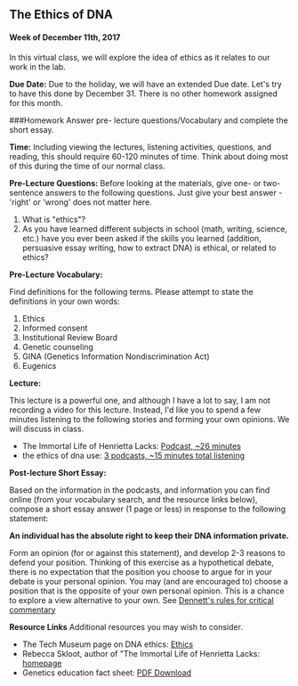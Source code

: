 ## The Ethics of DNA

#### Week of December 11th, 2017

In this virtual class, we will explore the idea of ethics as it relates to our work in the lab. 

**Due Date:** Due to the holiday, we will have an extended Due date. Let's try to have this done by December 31. There is no other homework assigned for this month. 

###Homework
Answer pre- lecture questions/Vocabulary and complete the short essay. 

**Time:** Including viewing the lectures, listening activities, questions, and reading, this should require 60-120 minutes of time. Think about doing most of this during the time of our normal class. 


**Pre-Lecture Questions:**
Before looking at the materials, give one- or two-sentence answers to the following questions. Just give your best answer - 'right' or 'wrong' does not matter here. 

1. What is "ethics"?
2. As you have learned different subjects in school (math, writing, science, etc.) have you ever been asked if the skills you learned (addition, persuasive essay writing, how to extract DNA) is ethical, or related to ethics?

**Pre-Lecture Vocabulary:**

Find definitions for the following terms. Please attempt to state the definitions in your own words:

1. Ethics
2. Informed consent
3. Institutional Review Board
4. Genetic counseling
5. GINA (Genetics Information Nondiscrimination Act)
6. Eugenics

**Lecture:**

This lecture is a powerful one, and although I have a lot to say, I am not recording a video for this lecture. Instead, I'd like you to spend a few minutes listening to the following stories and forming your own opinions. We will discuss in class. 

- The Immortal Life of Henrietta Lacks: [Podcast, ~26 minutes](http://www.radiolab.org/story/91716-henriettas-tumor/)
- the ethics of dna use: [3 podcasts, ~15 minutes total listening](http://www.npr.org/series/17128722/the-ethics-of-dna-use)


**Post-lecture Short Essay:**

Based on the information in the podcasts, and information you can find online (from your vocabulary search, and the resource links below), compose a short essay answer (1 page or less) in response to the following statement:

**An individual has the absolute right to keep their DNA information private.**

Form an opinion (for or against this statement), and develop 2-3 reasons to defend your position. Thinking of this exercise as a hypothetical debate, there is no expectation that the position you choose to argue for in your debate is your personal opinion. You may  (and are encouraged to) choose a position that is the opposite of your own personal opinion. This is a chance to explore a view alternative to your own. See [Dennett's rules for critical commentary](https://www.brainpickings.org/2014/03/28/daniel-dennett-rapoport-rules-criticism/)


**Resource Links**
Additional resources you may wish to consider. 

- The Tech Museum page on DNA ethics: [Ethics](http://genetics.thetech.org/about-genetics/ethics)
- Rebecca Skloot, author of "The Immortal Life of Henrietta Lacks: [homepage](http://rebeccaskloot.com/)
- Genetics education fact sheet: [PDF Download](http://www.genetics.edu.au/Publications-and-Resources/Genetics-Fact-Sheets/FactSheetELSI)

